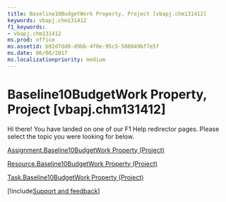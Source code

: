 ```yaml
---
title: Baseline10BudgetWork Property, Project [vbapj.chm131412]
keywords: vbapj.chm131412
f1_keywords:
- vbapj.chm131412
ms.prod: office
ms.assetid: b92d7dd8-d9bb-4f0e-95c5-580849bf7e5f
ms.date: 06/08/2017
ms.localizationpriority: medium
---
```



# Baseline10BudgetWork Property, Project [vbapj.chm131412]

Hi there! You have landed on one of our F1 Help redirector pages. Please select the topic you were looking for below.

[Assignment.Baseline10BudgetWork Property (Project)](https://msdn.microsoft.com/library/6392d966-1ce4-fa4d-28ac-5bced525ba10%28Office.15%29.aspx)

[Resource.Baseline10BudgetWork Property (Project)](https://msdn.microsoft.com/library/43a01555-b367-fd4b-c61f-8f61d93ff4ab%28Office.15%29.aspx)

[Task.Baseline10BudgetWork Property (Project)](https://msdn.microsoft.com/library/994d2578-6043-b282-7a1b-eda84ef6ef15%28Office.15%29.aspx)

[!include[Support and feedback](~/includes/feedback-boilerplate.md)]